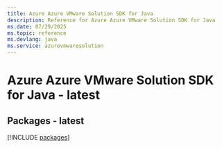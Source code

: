 ```yaml
---
title: Azure Azure VMware Solution SDK for Java
description: Reference for Azure Azure VMware Solution SDK for Java
ms.date: 07/29/2025
ms.topic: reference
ms.devlang: java
ms.service: azurevmwaresolution
---
```

# Azure Azure VMware Solution SDK for Java - latest
## Packages - latest
[!INCLUDE [packages](azure-vmware-solution-index.md)]